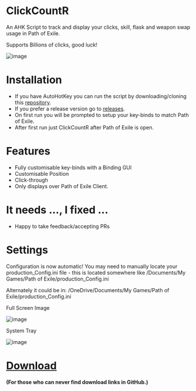 # ClickCountR
An AHK Script to track and display your clicks, skill, flask and weapon swap usage in Path of Exile.

Supports Billions of clicks, good luck!

![image](https://user-images.githubusercontent.com/37277452/123043061-1840f000-d43b-11eb-8821-ef79b34fad6c.png)

# Installation
- If you have AutoHotKey you can run the script by downloading/cloning this [repository](https://github.com/timtwalsh/ClickCountR/archive/refs/heads/master.zip). 
- If you prefer a release version go to [releases](https://github.com/timtwalsh/ClickCountR/releases).
- On first run you will be prompted to setup your key-binds to match Path of Exile.
- After first run just ClickCountR after Path of Exile is open.

# Features
- Fully customisable key-binds with a Binding GUI
- Customisable Position
- Click-through
- Only displays over Path of Exile Client.

# It needs ..., I fixed ...
- Happy to take feedback/accepting PRs

# Settings

Configuration is now automatic!
You may need to manually locate your production_Config.ini file - this is located somewhere like 
/Documents/My Games/Path of Exile/production_Config.ini

Alternately it could be in: /OneDrive/Documents/My Games/Path of Exile/production_Config.ini

Full Screen Image

![image](https://user-images.githubusercontent.com/37277452/123043360-85548580-d43b-11eb-9f85-8dcd83a30287.png)

System Tray

![image](https://user-images.githubusercontent.com/37277452/123410366-985d8600-d5f2-11eb-9320-53c6d8dc87cc.png)


# [Download](https://github.com/timtwalsh/ClickCountR/releases) 
#### (For those who can never find download links in GitHub.)

